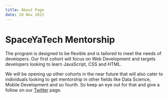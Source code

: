 ```yaml
---
title: About Page
date: 28 Nov 2023
---
```


# SpaceYaTech Mentorship

The program is designed to be flexible and is tailored to meet the needs of developers. Our first cohort will focus on Web Development and targets developers looking to learn JavaScript, CSS and HTML.


We will be opening up other cohorts in the near future that will also cater to individuals looking to get mentorship in other fields like Data Science, Mobile Development and so fourth. So keep an eye out for that and give a follow on our [Twitter](https://twitter.com/SpaceYaTech) page.